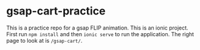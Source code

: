# gsap-cart-practice

This is a practice repo for a gsap FLIP animation. This is an ionic project. First run `npm install` and then `ionic serve` to run the application. The right page to look at is `/gsap-cart/`.